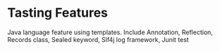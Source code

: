 # Tasting Features

Java language feature using templates. Include Annotation, Reflection, Records class, Sealed keyword, Slf4j log framework, Junit test 